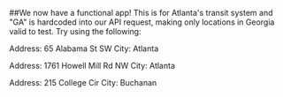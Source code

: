 

##We now have a functional app! 
This is for Atlanta's transit system and "GA" is hardcoded into our API request, making only locations in Georgia valid to test. Try using the following:

Address: 65 Alabama St SW
City: Atlanta

Address: 1761 Howell Mill Rd NW
City: Atlanta

Address: 215 College Cir
City: Buchanan